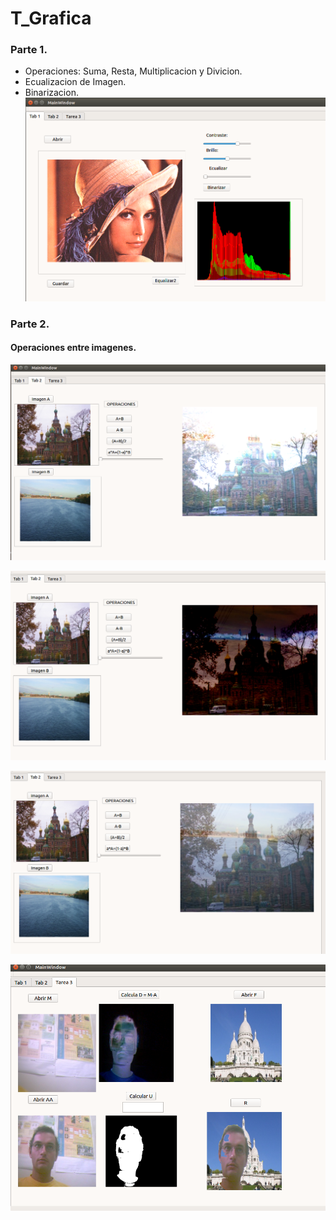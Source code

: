 # T_Grafica
### Parte 1.
- Operaciones: Suma, Resta, Multiplicacion y Divicion.  
- Ecualizacion de Imagen.
- Binarizacion.
![alt text](shot/t_grafica1.png)
### Parte 2.
#### Operaciones entre imagenes.
![alt text](shot/img_t2.png)

![alt text](shot/img_t22.png)

![alt text](shot/img_t222.png)

![alt text](shot/img_t3.png)
